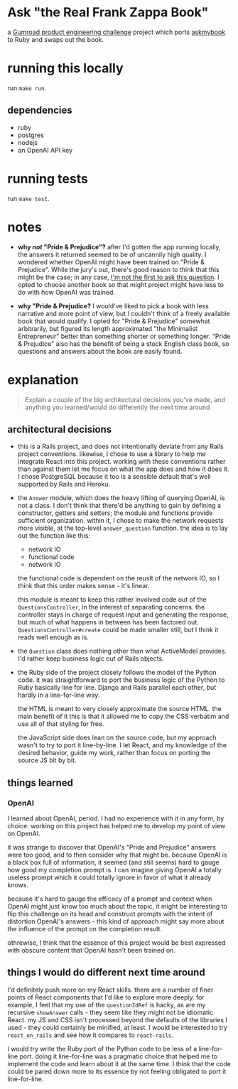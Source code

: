 # Ask "the Real Frank Zappa Book"

a [Gumroad product engineering challenge][challenge-docs] project
which ports [askmybook][askmybook] to Ruby and swaps out the book.

# running this locally

run `make run`.

## dependencies

* ruby
* postgres
* nodejs
* an OpenAI API key

# running tests

run `make test`.

# notes

* **why _not_ "Pride & Prejudice"?** after I'd gotten the app running
  locally, the answers it returned seemed to be of uncannily high
  quality. I wondered whether OpenAI might have been trained on "Pride
  & Prejudice". While the jury's out, there's good reason to think
  that this might be the case; in any case, [I'm not the first to ask
  this question][yahoo-news]. I opted to choose another book so that
  might project might have less to do with how OpenAI was trained.

* **why "Pride & Prejudice?** I would've liked to pick a book with
  less narrative and more point of view, but I couldn't think of a
  freely available book that would qualify. I opted for "Pride &
  Prejudice" somewhat arbitrarily, but figured its length approximated
  "the Minimalist Entrepreneur" better than something shorter or
  something longer. "Pride & Prejudice" also has the benefit of being
  a stock English class book, so questions and answers about the book
  are easily found.

# explanation

>Explain a couple of the big architectural decisions you've made, and
>anything you learned/would do differently the next time around

## architectural decisions

* this is a Rails project, and does not intentionally deviate from any
  Rails project conventions. likewise, I chose to use a library to
  help me integrate React into this project. working with these
  conventions rather than against them let me focus on what the app
  does and how it does it. I chose PostgreSQL because it too is a
  sensible default that's well supported by Rails and Heroku.

* the `Answer` module, which does the heavy lifting of querying
  OpenAI, is not a class. I don't think that there'd be anything to
  gain by defining a constructor, getters and setters; the module and
  functions provide sufficient organization. within it, I chose to
  make the network requests more visible, at the top-level
  `answer_question` function. the idea is to lay out the function like
  this:
  
  * network IO
  * functional code
  * network IO
  
  the functional code is dependent on the reuslt of the network IO, so
  I think that this order makes sense - it's linear.
  
  this module is meant to keep this rather involved code out of the
  `QuestionsController`, in the interest of separating concerns. the
  controller stays in charge of request input and generating the
  response, but much of what happens in between has been factored
  out. `QuestionsController#create` could be made smaller still, but I
  think it reads well enough as is.
  
* the `Question` class does nothing other than what ActiveModel
  provides. I'd rather keep business logic out of Rails objects. 
  
* the Ruby side of the project closely follows the model of the Python
  code. it was straightforward to port the business logic of the
  Python to Ruby basically line for line. Django and Rails parallel
  each other, but hardly in a line-for-line way.
  
  the HTML is meant to very closely approximate the source HTML. the
  main benefit of it this is that it allowed me to copy the CSS
  verbatim and use all of that styling for free.
  
  the JavaScript side does lean on the source code, but my approach
  wasn't to try to port it line-by-line. I let React, and my knowledge
  of the desired behavior, guide my work, rather than focus on porting
  the source JS bit by bit.

## things learned

### OpenAI

I learned about OpenAI, period. I had no experience with it in any
form, by choice. working on this project has helped me to develop my
point of view on OpenAI.

it was strange to discover that OpenAI's "Pride and Prejudice" answers
were too good, and to then consider why that might be. because OpenAI
is a black box full of information, it seemed (and still seems) hard
to gauge how good my completion prompt is. I can imagine giving OpenAI
a totally useless prompt which it could totally ignore in favor of
what it already knows.

because it's hard to gauge the efficacy of a prompt and context when
OpenAI might just know too much about the topic, it might be
interesting to flip this challenge on its head and construct prompts
with the intent of distortion OpenAI's answers - this kind of approach
might say more about the influence of the prompt on the completion
result.

othrewise, I think that the essence of this project would be best
expressed with obscure content that OpenAI hasn't been trained on.

## things I would do different next time around

I'd definitely push more on my React skills. there are a number of
finer points of React components that I'd like to explore more
deeply. for example, I feel that my use of the `questionIdRef` is
hacky, as are my recursive `showAnswer` calls - they seem like they
might not be idiomatic React. my JS and CSS isn't processed beyond the
defaults of the libraries I used - they could certainly be minified,
at least. I would be interested to try `react_on_rails` and see how it
compares to `react-rails`.

I would try write the Ruby port of the Python code to be less of a
line-for-line port. doing it line-for-line was a pragmatic choice that
helped me to implement the code and learn about it at the same time. I
think that the code could be pared down more to its essence by not
feeling obligated to port it line-for-line.

[challenge-docs]: https://gumroad.notion.site/Product-engineering-challenge-f7aa85150edd41eeb3537aae4632619f
[askmybook]: https://github.com/slavingia/askmybook
[yahoo-news]: https://news.yahoo.com/top-50-books-being-used-100200591.html

